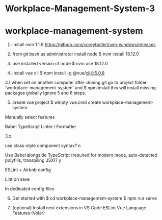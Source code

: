 # Workplace-Management-System-3

# workplace-management-system
1. install nvm 1.1.9
https://github.com/coreybutler/nvm-windows/releases
 
2. from git bash as administrator install node
$ nvm install 18.12.0
 
3. use installed version of node
$ nvm use 18.12.0
 
4. install vue cli
$ npm install -g @vue/cli@5.0.8

4.1 when set on another computer after cloning git go to project folder 'workplace-management-system' and
$ npm install
this will install missing packages globally
Ignore 5 and 6 steps.
 
5. create vue project
$ winpty vue.cmd create workplace-management-system
 
Manually select features
 
Babel
TypeScript
Linter / Formatter
 
3.x
 
use class-style component syntax?	n
 
Use Babel alongside TypeScript (required for modern mode, auto-detected polyfills, transpiling JSX)? y

ESLint + Airbnb config

Lint on save

In dedicated config files

6. Get started with
$ cd workplace-management-system
$ npm run serve

7. (optional) Install next extensions in VS Code
ESLint
Vue Language Features (Volar)